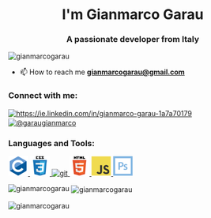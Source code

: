 <h1 align="center">I'm Gianmarco Garau</h1>
<h3 align="center">A passionate developer from Italy</h3>

<p align="left"> <img src="https://komarev.com/ghpvc/?username=gianmarcogarau&label=Profile%20views&color=0e75b6&style=flat" alt="gianmarcogarau" /> </p>

- 📫 How to reach me **gianmarcogarau@gmail.com**

<h3 align="left">Connect with me:</h3>
<p align="left">
<a href="https://linkedin.com/in/https://ie.linkedin.com/in/gianmarco-garau-1a7a70179" target="blank"><img align="center" src="https://raw.githubusercontent.com/rahuldkjain/github-profile-readme-generator/master/src/images/icons/Social/linked-in-alt.svg" alt="https://ie.linkedin.com/in/gianmarco-garau-1a7a70179" height="30" width="40" /></a>
<a href="https://fb.com/@garaugianmarco" target="blank"><img align="center" src="https://raw.githubusercontent.com/rahuldkjain/github-profile-readme-generator/master/src/images/icons/Social/facebook.svg" alt="@garaugianmarco" height="30" width="40" /></a>
</p>

<h3 align="left">Languages and Tools:</h3>
<p align="left"> <a href="https://www.cprogramming.com/" target="_blank" rel="noreferrer"> <img src="https://raw.githubusercontent.com/devicons/devicon/master/icons/c/c-original.svg" alt="c" width="40" height="40"/> </a> <a href="https://www.w3schools.com/css/" target="_blank" rel="noreferrer"> <img src="https://raw.githubusercontent.com/devicons/devicon/master/icons/css3/css3-original-wordmark.svg" alt="css3" width="40" height="40"/> </a> <a href="https://git-scm.com/" target="_blank" rel="noreferrer"> <img src="https://www.vectorlogo.zone/logos/git-scm/git-scm-icon.svg" alt="git" width="40" height="40"/> </a> <a href="https://www.w3.org/html/" target="_blank" rel="noreferrer"> <img src="https://raw.githubusercontent.com/devicons/devicon/master/icons/html5/html5-original-wordmark.svg" alt="html5" width="40" height="40"/> </a> <a href="https://developer.mozilla.org/en-US/docs/Web/JavaScript" target="_blank" rel="noreferrer"> <img src="https://raw.githubusercontent.com/devicons/devicon/master/icons/javascript/javascript-original.svg" alt="javascript" width="40" height="40"/> </a> <a href="https://www.photoshop.com/en" target="_blank" rel="noreferrer"> <img src="https://raw.githubusercontent.com/devicons/devicon/master/icons/photoshop/photoshop-line.svg" alt="photoshop" width="40" height="40"/> </a> </p>

<p><img align="left" src="https://github-readme-stats.vercel.app/api/top-langs?username=gianmarcogarau&show_icons=true&locale=en&layout=compact" alt="gianmarcogarau" /></p>

<p>&nbsp;<img align="center" src="https://github-readme-stats.vercel.app/api?username=gianmarcogarau&show_icons=true&locale=en" alt="gianmarcogarau" /></p>

<p><img align="center" src="https://github-readme-streak-stats.herokuapp.com/?user=gianmarcogarau&" alt="gianmarcogarau" /></p>

